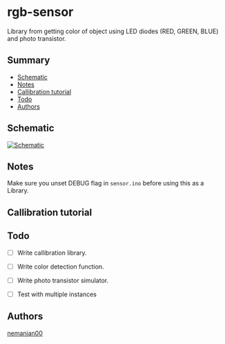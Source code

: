 # rgb-sensor

Library from getting color of object using LED diodes (RED, GREEN, BLUE) and photo transistor. 

## Summary

<!-- vim-markdown-toc GFM -->

* [Schematic](#schematic)
* [Notes](#notes)
* [Callibration tutorial](#callibration-tutorial)
* [Todo](#todo)
* [Authors](#authors)

<!-- vim-markdown-toc -->

## Schematic

[![Schematic](https://d10zxokiwapyap.cloudfront.net/circuits/joL0XkXXfOQ-0b42ac52-8dfb-4e6a-bc0b-19de73a749ec-snapshot-thumb?&s=3c58ec01da1664ba3ba7b657ef8fe7d3)](https://www.tinkercad.com/things/joL0XkXXfOQ)

## Notes

Make sure you unset DEBUG flag in ``sensor.ino`` before using this as a Library. 

## Callibration tutorial

## Todo

 * [ ] Write callibration library. 

 * [ ] Write color detection function. 

 * [ ] Write photo transistor simulator. 

 * [ ] Test with multiple instances

## Authors

[nemanjan00](https://github.com/nemanjan00)

